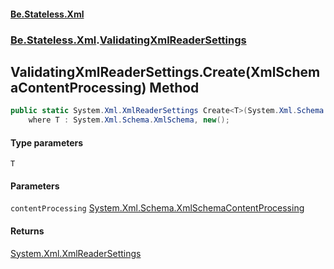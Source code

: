 #### [Be.Stateless.Xml](README.md 'README')
### [Be.Stateless.Xml](Be.Stateless.Xml.md 'Be.Stateless.Xml').[ValidatingXmlReaderSettings](ValidatingXmlReaderSettings.md 'Be.Stateless.Xml.ValidatingXmlReaderSettings')

## ValidatingXmlReaderSettings.Create<T>(XmlSchemaContentProcessing) Method

```csharp
public static System.Xml.XmlReaderSettings Create<T>(System.Xml.Schema.XmlSchemaContentProcessing contentProcessing=System.Xml.Schema.XmlSchemaContentProcessing.Strict)
    where T : System.Xml.Schema.XmlSchema, new();
```
#### Type parameters

<a name='Be.Stateless.Xml.ValidatingXmlReaderSettings.Create_T_(System.Xml.Schema.XmlSchemaContentProcessing).T'></a>

`T`
#### Parameters

<a name='Be.Stateless.Xml.ValidatingXmlReaderSettings.Create_T_(System.Xml.Schema.XmlSchemaContentProcessing).contentProcessing'></a>

`contentProcessing` [System.Xml.Schema.XmlSchemaContentProcessing](https://docs.microsoft.com/en-us/dotnet/api/System.Xml.Schema.XmlSchemaContentProcessing 'System.Xml.Schema.XmlSchemaContentProcessing')

#### Returns
[System.Xml.XmlReaderSettings](https://docs.microsoft.com/en-us/dotnet/api/System.Xml.XmlReaderSettings 'System.Xml.XmlReaderSettings')